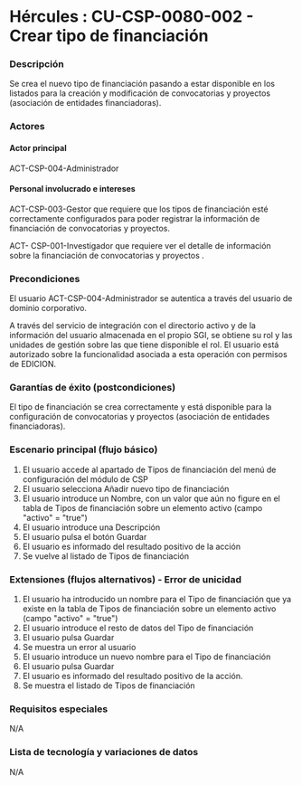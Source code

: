 # Hércules : CU\-CSP\-0080\-002 \- Crear tipo de financiación



### Descripción

Se crea el nuevo tipo de financiación pasando a estar disponible en los listados para la creación y modificación de convocatorias y proyectos (asociación de entidades financiadoras).

### Actores

#### Actor principal

ACT\-CSP\-004\-Administrador

#### Personal involucrado e intereses

ACT\-CSP\-003\-Gestor que requiere que los tipos de financiación esté correctamente configurados para poder registrar la información de financiación de convocatorias y proyectos.

ACT\- CSP\-001\-Investigador que requiere ver el detalle de información sobre la financiación de convocatorias y proyectos .

### Precondiciones

El usuario ACT\-CSP\-004\-Administrador se autentica a través del usuario de dominio corporativo.

A través del servicio de integración con el directorio activo y de la información del usuario almacenada en el propio SGI, se obtiene su rol y las unidades de gestión sobre las que tiene disponible el rol. El usuario está autorizado sobre la funcionalidad asociada a esta operación con permisos de EDICION.

### Garantías de éxito (postcondiciones)

El tipo de financiación se crea correctamente y está disponible para la configuración de convocatorias y proyectos (asociación de entidades financiadoras).

### Escenario principal (flujo básico)

1. El usuario accede al apartado de Tipos de financiación del menú de configuración del módulo de CSP
2. El usuario selecciona Añadir nuevo tipo de financiación
3. El usuario introduce un Nombre, con un valor que aún no figure en el tabla de Tipos de financiación sobre un elemento activo (campo "activo" \= "true")
4. El usuario introduce una Descripción
5. El usuario pulsa el botón Guardar
6. El usuario es informado del resultado positivo de la acción
7. Se vuelve al listado de Tipos de financiación

### Extensiones (flujos alternativos) \- Error de unicidad

1. El usuario ha introducido un nombre para el Tipo de financiación que ya existe en la tabla de Tipos de financiación sobre un elemento activo (campo "activo" \= "true")
2. El usuario introduce el resto de datos del Tipo de financiación
3. El usuario pulsa Guardar
4. Se muestra un error al usuario
5. El usuario introduce un nuevo nombre para el Tipo de financiación
6. El usuario pulsa Guardar
7. El usuario es informado del resultado positivo de la acción.
8. Se muestra el listado de Tipos de financiación

### Requisitos especiales

N/A

### Lista de tecnología y variaciones de datos

N/A

  
  
  





